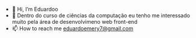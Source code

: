- 👋 Hi, I’m Eduardoo
- 👀    Dentro do curso de ciências da computação eu tenho me interessado muito pela área de desenvolvimeno web front-end
- 📫 How to reach me  eduardoemery7@gmail.com

<!---
Eduemery/Eduemery is a ✨ special ✨ repository because its `README.md` (this file) appears on your GitHub profile.
You can click the Preview link to take a look at your changes.
--->
